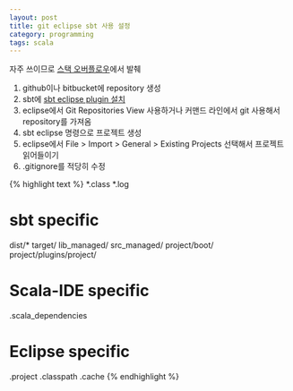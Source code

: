 ```yaml
---
layout: post
title: git eclipse sbt 사용 설정
category: programming
tags: scala
---
```


자주 쓰이므로 [스택 오버플로우](https://stackoverflow.com/questions/15381294/how-to-initialize-a-new-scala-project-in-sbt-eclipse-and-github)에서 발췌

1. github이나 bitbucket에 repository 생성
2. sbt에 [sbt eclipse plugin 설치](https://github.com/typesafehub/sbteclipse/)
3. eclipse에서 Git Repositories View 사용하거나 커맨드 라인에서 git 사용해서 repository를 가져옴
4. sbt eclipse 명령으로 프로젝트 생성
5. eclipse에서 File > Import > General > Existing Projects 선택해서 프로젝트 읽어들이기
6. .gitignore를 적당히 수정


{% highlight text %}
*.class
*.log

# sbt specific
dist/*
target/
lib_managed/
src_managed/
project/boot/
project/plugins/project/

# Scala-IDE specific
.scala_dependencies

# Eclipse specific
.project
.classpath
.cache
{% endhighlight %}